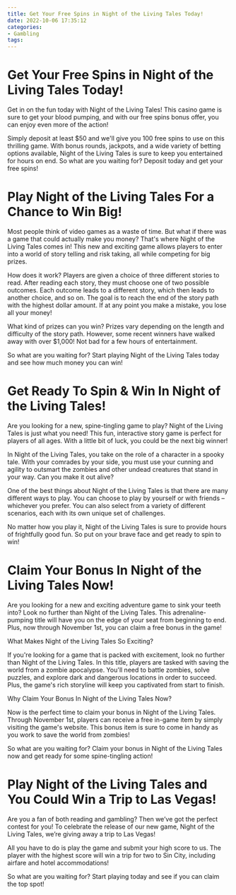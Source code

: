 ```yaml
---
title: Get Your Free Spins in Night of the Living Tales Today!
date: 2022-10-06 17:35:12
categories:
- Gambling
tags:
---
```



#  Get Your Free Spins in Night of the Living Tales Today!

Get in on the fun today with Night of the Living Tales! This casino game is sure to get your blood pumping, and with our free spins bonus offer, you can enjoy even more of the action!

Simply deposit at least $50 and we'll give you 100 free spins to use on this thrilling game. With bonus rounds, jackpots, and a wide variety of betting options available, Night of the Living Tales is sure to keep you entertained for hours on end. So what are you waiting for? Deposit today and get your free spins!

#  Play Night of the Living Tales For a Chance to Win Big!

Most people think of video games as a waste of time. But what if there was a game that could actually make you money? That's where Night of the Living Tales comes in! This new and exciting game allows players to enter into a world of story telling and risk taking, all while competing for big prizes.

How does it work? Players are given a choice of three different stories to read. After reading each story, they must choose one of two possible outcomes. Each outcome leads to a different story, which then leads to another choice, and so on. The goal is to reach the end of the story path with the highest dollar amount. If at any point you make a mistake, you lose all your money!

What kind of prizes can you win? Prizes vary depending on the length and difficulty of the story path. However, some recent winners have walked away with over $1,000! Not bad for a few hours of entertainment.

So what are you waiting for? Start playing Night of the Living Tales today and see how much money you can win!

#  Get Ready To Spin & Win In Night of the Living Tales!

Are you looking for a new, spine-tingling game to play? Night of the Living Tales is just what you need! This fun, interactive story game is perfect for players of all ages. With a little bit of luck, you could be the next big winner!

In Night of the Living Tales, you take on the role of a character in a spooky tale. With your comrades by your side, you must use your cunning and agility to outsmart the zombies and other undead creatures that stand in your way. Can you make it out alive?

One of the best things about Night of the Living Tales is that there are many different ways to play. You can choose to play by yourself or with friends – whichever you prefer. You can also select from a variety of different scenarios, each with its own unique set of challenges.

No matter how you play it, Night of the Living Tales is sure to provide hours of frightfully good fun. So put on your brave face and get ready to spin to win!

#  Claim Your Bonus In Night of the Living Tales Now!

Are you looking for a new and exciting adventure game to sink your teeth into? Look no further than Night of the Living Tales. This adrenaline-pumping title will have you on the edge of your seat from beginning to end. Plus, now through November 1st, you can claim a free bonus in the game!

What Makes Night of the Living Tales So Exciting?

If you're looking for a game that is packed with excitement, look no further than Night of the Living Tales. In this title, players are tasked with saving the world from a zombie apocalypse. You'll need to battle zombies, solve puzzles, and explore dark and dangerous locations in order to succeed. Plus, the game's rich storyline will keep you captivated from start to finish.

Why Claim Your Bonus In Night of the Living Tales Now?

Now is the perfect time to claim your bonus in Night of the Living Tales. Through November 1st, players can receive a free in-game item by simply visiting the game's website. This bonus item is sure to come in handy as you work to save the world from zombies!

So what are you waiting for? Claim your bonus in Night of the Living Tales now and get ready for some spine-tingling action!

#  Play Night of the Living Tales and You Could Win a Trip to Las Vegas!

Are you a fan of both reading and gambling? Then we’ve got the perfect contest for you! To celebrate the release of our new game, Night of the Living Tales, we’re giving away a trip to Las Vegas!

All you have to do is play the game and submit your high score to us. The player with the highest score will win a trip for two to Sin City, including airfare and hotel accommodations!

So what are you waiting for? Start playing today and see if you can claim the top spot!